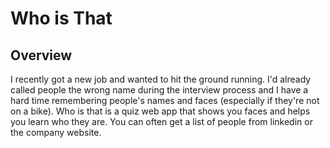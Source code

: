 # Who is That

## Overview

I recently got a new job and wanted to hit the ground running. I'd
already called people the wrong name during the interview process and
I have a hard time remembering people's names and faces (especially if
they're not on a bike). Who is that is a quiz web app that shows you
faces and helps you learn who they are. You can often get a list of
people from linkedin or the company website.
